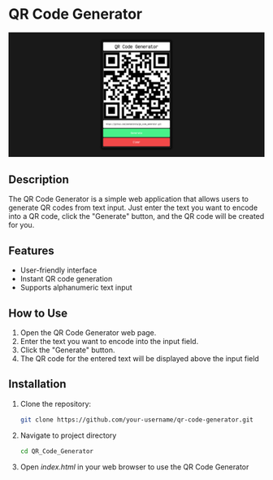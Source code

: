 # QR Code Generator

![Screenshot](QR_Code.png)

## Description
The QR Code Generator is a simple web application that allows users to generate QR codes from text input. Just enter the text you want to encode into a QR code, click the "Generate" button, and the QR code will be created for you.

## Features
- User-friendly interface
- Instant QR code generation
- Supports alphanumeric text input

## How to Use
1. Open the QR Code Generator web page.
2. Enter the text you want to encode into the input field.
3. Click the "Generate" button.
4. The QR code for the entered text will be displayed above the input field

## Installation
1. Clone the repository:
   ```bash
   git clone https://github.com/your-username/qr-code-generator.git

2. Navigate to project directory

   ```bash
   cd QR_Code_Generator

3. Open *index.html* in your web browser to use the QR Code Generator
